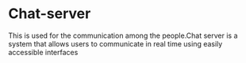 # Chat-server
This is used for the communication among the people.Chat server is a system that allows users to communicate in real time using easily accessible interfaces
